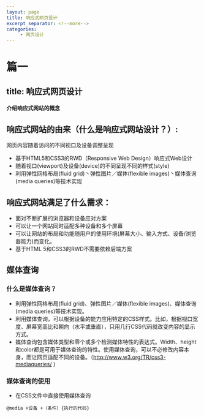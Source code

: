 ```yaml
---
layout: page
title: 响应式网页设计
excerpt_separator: <!--more-->
categories:
     - 网页设计
---
```


# 篇一
## title: 响应式网页设计
#### 介绍响应式网站的概念
<!--more-->

## 响应式网站的由来（什么是响应式网站设计？）:
网页内容随着访问的不同视口及设备调整呈现
- 基于HTML5和CSS3的RWD（Responsive Web Design）响应式Web设计
- 随着视口(viewport)及设备(device)的不同呈现不同的样式(style)
- 利用弹性网格布局(fluid grid)丶弹性图片／媒体(flexible images)丶媒体查询(media queries)等技术实现

## 响应式网站满足了什么需求：
- 面对不断扩展的浏览器和设备应对方案
- 可以让一个网站同时适配多种设备和多个屏幕
- 可以让网站的布局和功能随用户的使用环境(屏幕大小、输入方式、设备/浏览器能力)而变化。
- 基于HTML 5和CSS3的RWD不需要依赖后端方案

## 媒体查询
### 什么是媒体查询？
- 利用弹性网格布局(fluid grid)、弹性图片／媒体(flexible images)、媒体查询(media queries)等技术实现。
- 利用媒体查询，可以根据设备的能力应用特定的CSS样式。比如，根据视口宽度、屏幕宽高比和朝向（水平或垂直），只用几行CSS代码就改变内容的显示方式。
- 媒体查询包含媒体类型和零个或多个检测媒体特性的表达式。Width、height和color都是可用于媒体查询的特性。使用媒体查询，可以不必修改内容本身，而让网页适配不同的设备。（http://www.w3.org/TR/css3-mediaqueries/ )

### 媒体查询的使用
- 在CSS文件中直接使用媒体查询

`@media +设备 +（条件）{执行的代码}`
